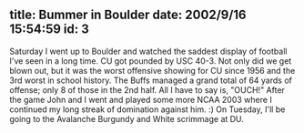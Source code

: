 title: Bummer in Boulder
date: 2002/9/16 15:54:59
id: 3
---
Saturday I went up to Boulder and watched the saddest display of football I've seen in a long time. CU got pounded by USC 40-3\. Not only did we get blown out, but it was the worst offensive showing for CU since 1956 and the 3rd worst in school history. The Buffs managed a grand total of 64 yards of offense; only 8 of those in the 2nd half. All I have to say is, "OUCH!" After the game John and I went and played some more NCAA 2003 where I continued my long streak of domination against him. :) On Tuesday, I'll be going to the Avalanche Burgundy and White scrimmage at DU.
